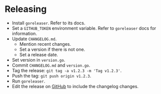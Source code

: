 # Releasing

* Install `goreleaser`. Refer to its docs.
* Set a `GITHUB_TOKEN` environment variable. Refer to `goreleaser` docs for
  information.
* Update `CHANGELOG.md`.
  * Mention recent changes.
  * Set a version if there is not one.
  * Set a release date.
* Set version in `version.go`.
* Commit `CHANGELOG.md` and `version.go`.
* Tag the release: `git tag -a v1.2.3 -m 'Tag v1.2.3'`.
* Push the tag: `git push origin v1.2.3`.
* Run `goreleaser`.
* Edit the release on
  [GitHub](https://github.com/maxmind/xgb2code/releases) to include the
  changelog changes.
